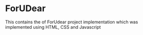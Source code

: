 # ForUDear
This contains the of ForUdear project implementation which was implemented using HTML, CSS and Javascript
